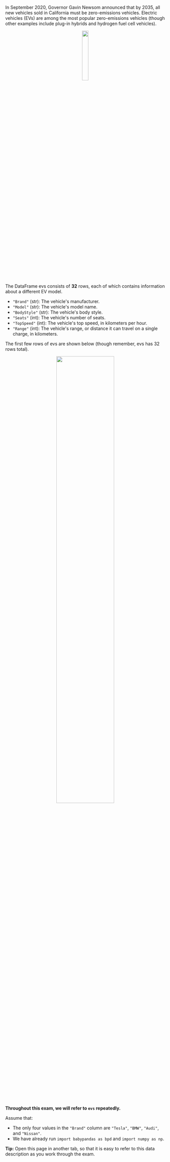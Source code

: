 In September 2020, Governor Gavin Newsom announced that by 2035, all new vehicles sold in California must be zero-emissions vehicles. Electric vehicles (EVs) are among the most popular zero-emissions vehicles (though other examples include plug-in hybrids and hydrogen
fuel cell vehicles).

<center><img src='../assets/images/fa22-midterm/data22.png' width=20%></center>

The DataFrame evs consists of **32** rows, each of which contains information about a different EV model.

* `"Brand"` (str): The vehicle's manufacturer.
* `"Model"` (str): The vehicle's model name.
* `"BodyStyle"` (str): The vehicle's body style.
* `"Seats"` (int): The vehicle's number of seats.
* `"TopSpeed"` (int): The vehicle's top speed, in kilometers per hour.
* `"Range"` (int): The vehicle's range, or distance it can travel on a single charge, in kilometers.

The first few rows of evs are shown below (though remember, evs has 32 rows total).

<center><img src='../assets/images/fa22-midterm/form22.png' width=60%></center>

**Throughout this exam, we will refer to `evs` repeatedly.**

Assume that:

- The only four values in the `"Brand"` column are `"Tesla"`, `"BMW"`, `"Audi"`, and `"Nissan"`.
- We have already run `import babypandas as bpd` and `import numpy as np`.

**Tip:** Open this page in another tab, so that it is easy to refer to this data description as you work through the exam.


